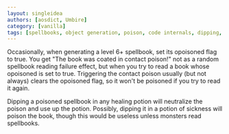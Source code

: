 ```yaml
---
layout: singleidea
authors: [aosdict, Umbire]
category: [vanilla]
tags: [spellbooks, object generation, poison, code internals, dipping, healing potions, potion of sickness]
---
```

Occasionally, when generating a level 6+ spellbook, set its opoisoned flag to true. You get "The book was coated in contact poison!" not as a random spellbook reading failure effect, but when you try to read a book whose opoisoned is set to true. Triggering the contact poison usually (but not always) clears the opoisoned flag, so it won't be poisoned if you try to read it again.

Dipping a poisoned spellbook in any healing potion will neutralize the poison and use up the potion. Possibly, dipping it in a potion of sickness will poison the book, though this would be useless unless monsters read spellbooks.

